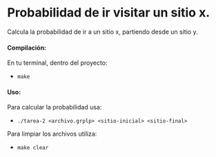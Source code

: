 # Probabilidad de ir visitar un sitio x.

Calcula la probabilidad de ir a un sitio x, partiendo desde un sitio y.

#### Compilación:

En tu terminal, dentro del proyecto:
* ```make``` 
  
#### Uso:

Para calcular la probabilidad usa:
* ```./tarea-2 <archivo.grplp> <sitio-inicial> <sitio-final>``` 

Para limpiar los archivos utiliza:
* ```make clear```
